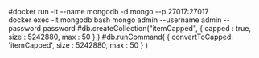 #docker run -it  --name mongodb -d mongo --p 27017:27017  
docker exec -it mongodb bash
mongo admin --username admin --password password
#db.createCollection("itemCapped", { capped : true, size : 5242880, max : 50 } )
#db.runCommand( { convertToCapped: 'itemCapped',  size : 5242880, max : 50 } )